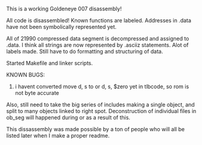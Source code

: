 This is a working Goldeneye 007 disassembly!


All code is disassembled!
Known functions are labeled. Addresses in .data have not been symbolically represented yet.

All of 21990 compressed data segment is decompressed and assigned to .data.
I think all strings are now represented by .asciiz statements.
Alot of labels made. Still have to do formatting and structuring of data.

Started Makefile and linker scripts.

KNOWN BUGS:
1. i havent converted move d, s to or d, s, $zero yet in tlbcode, so rom is not byte accurate


Also, still need to take the big series of includes making a single object, and split to many objects linked to right spot. Deconstruction of individual files in ob_seg will happened during or as a result of this.


This dissassembly was made possible by a ton of people who will all be listed later when I make a proper readme.
